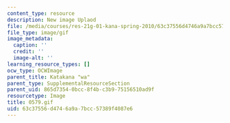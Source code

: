 ```yaml
---
content_type: resource
description: New image Uplaod
file: /media/courses/res-21g-01-kana-spring-2010/63c37556d4746a9a7bcc57389f4087e6_0579.gif
file_type: image/gif
image_metadata:
  caption: ''
  credit: ''
  image-alt: ''
learning_resource_types: []
ocw_type: OCWImage
parent_title: Katakana "wa"
parent_type: SupplementalResourceSection
parent_uid: 865d7354-0bcc-8f4b-c3b9-75156510ad9f
resourcetype: Image
title: 0579.gif
uid: 63c37556-d474-6a9a-7bcc-57389f4087e6
---
```

